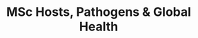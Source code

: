 ---
title: 'MSc Hosts, Pathogens & Global Health'
description: Edinburgh University
daterange: "2016-2017"
group: locations
permalink: /hpgh/
logo: edi_thumb.png
---
